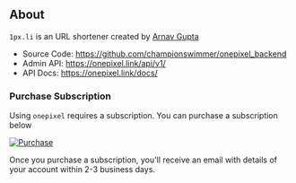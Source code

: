 ## About

`1px.li` is an URL shortener created by [Arnav Gupta](https://twitter.com/championswimmer)

- Source Code: <https://github.com/championswimmer/onepixel_backend> 
- Admin API: <https://onepixel.link/api/v1/>
- API Docs: <https://onepixel.link/docs/> 

### Purchase Subscription

Using `onepixel` requires a subscription. You can purchase a subscription below

[![Purchase](https://img.shields.io/badge/Purchase-blue?style=for-the-badge&logo=stripe&logoColor=white)](https://buy.stripe.com/bIY7tIfvucSv94A6oo)

Once you purchase a subscription, you'll receive an email with details of your account within 2-3 business days.
